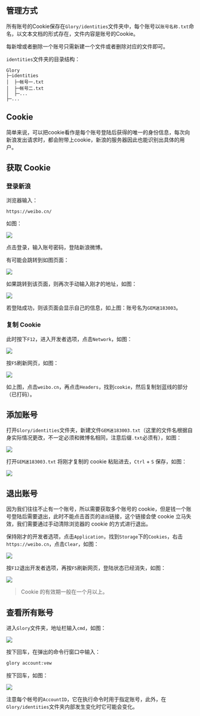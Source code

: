 ## 管理方式

所有账号的Cookie保存在`Glory/identities`文件夹中，每个账号以`账号名称.txt`命名，以文本文档的形式存在，文件内容是账号的Cookie。

每新增或者删除一个账号只需新建一个文件或者删除对应的文件即可。

`identities`文件夹的目录结构：

```
Glory
├─identities
│  ├─帐号一.txt
│  ├─帐号二.txt
│  ├─...
├─...
```

## Cookie

简单来说，可以把cookie看作是每个账号登陆后获得的唯一的身份信息，每次向新浪发出请求时，都会附带上cookie，新浪的服务器因此也能识别出具体的用户。

## 获取 Cookie

### 登录新浪

浏览器输入：

```
https://weibo.cn/
```

如图：

![](https://p.pstatp.com/origin/1380200010bcce54abaa4)

点击登录，输入账号密码，登陆新浪微博。

有可能会跳转到如图页面：

![](https://api.superbed.cn/static/images/2020/08/27/5f479abc160a154a67635ac2.jpg)

如果跳转到该页面，则再次手动输入刚才的地址，如图：

![](https://p.pstatp.com/origin/febf0002785510a6cd7a)

若登陆成功，则该页面会显示自己的信息，如上图：账号名为`GEM迷183003`。

### 复制 Cookie

此时按下`F12`，进入开发者选项，点击`Network`，如图：

![](https://p.pstatp.com/origin/fea20002cdab7b52d93f)

按`F5`刷新网页，如图：

![](https://p.pstatp.com/origin/13778000165ad193a8192)

如上图，点击`weibo.cn`，再点击`Headers`，找到`cookie`，然后复制划蓝线的部分（已打码）。

## 添加账号

打开`Glory/identities`文件夹，新建文件`GEM迷183003.txt`（这里的文件名根据自身实际情况更改，不一定必须和微博名相同，注意后缀`.txt`必须有），如图：

![](https://p.pstatp.com/origin/1379f0000dbeb4d9e4188)

打开`GEM迷183003.txt` 将刚才复制的 cookie 粘贴进去，`Ctrl` + `S` 保存，如图：

![](https://p.pstatp.com/origin/ffe40002668fe870f5ed)

## 退出账号

因为我们往往不止有一个账号，所以需要获取多个账号的 cookie，但是钱一个账号登陆后需要退出，此时不能点击首页的`退出`链接，这个链接会使 cookie 立马失效，我们需要通过手动清除浏览器的 cookie 的方式进行退出。

保持刚才的开发者选项，点击`Application`，找到`Storage`下的`Cookies`，右击`https://weibo.cn`，点击`Clear`，如图：

![](https://p.pstatp.com/origin/1389a0000055cb2d0498d)

按`F12`退出开发者选项，再按`F5`刷新网页，登陆状态已经消失，如图：

![](https://p.pstatp.com/origin/ffe30002cad77a7144b9)

> Cookie 的有效期一般在一个月以上。

## 查看所有账号

进入`Glory`文件夹，地址栏输入`cmd`，如图：

![](https://p.pstatp.com/origin/1383300009a39d90a81a4)

按下回车，在弹出的命令行窗口中输入：

```cmd
glory account:vew
```

按下回车，如图：

![](https://p.pstatp.com/origin/1372100018c17f8306aad)

注意每个帐号的`AccountID`，它在执行命令时用于指定账号，此外，在`Glory/identities`文件夹内部发生变化时它可能会变化。


